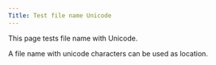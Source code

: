 ```yaml
---
Title: Test file name Unicode
---
```

This page tests file name with Unicode. 

A file name with unicode characters can be used as location.